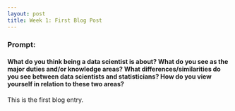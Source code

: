 ```yaml
---
layout: post
title: Week 1: First Blog Post
---
```


### Prompt:
#### What do you think being a data scientist is about?  What do you see as the major duties and/or knowledge areas?  What differences/similarities do you see between data scientists and statisticians?  How do you view yourself in relation to these two areas?

This is the first blog entry.
